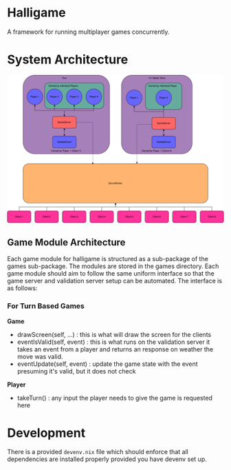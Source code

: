 # Halligame
A framework for running multiplayer games concurrently.

# System Architecture
![](./topology/HalligameTopology.drawio.svg)

## Game Module Architecture
Each game module for halligame is structured as a sub-package of the games
sub-package. The modules are stored in the games directory. Each game module 
should aim to follow the same uniform interface so that the game server and
validation server setup can be automated. The interface is as follows:

### For Turn Based Games

**Game**
- drawScreen(self, ...) : this is what will draw the screen for the clients
- eventIsValid(self, event) : this is what runs on the validation server it 
takes an event from a player and returns an response on weather the move was
valid.
- eventUpdate(self, event) : update the game state with the event presuming it's
valid, but it does not check

**Player**
- takeTurn() : any input the player needs to give the game is requested here

# Development
There is a provided `devenv.nix` file which should enforce that all dependencies
are installed properly provided you have devenv set up.
